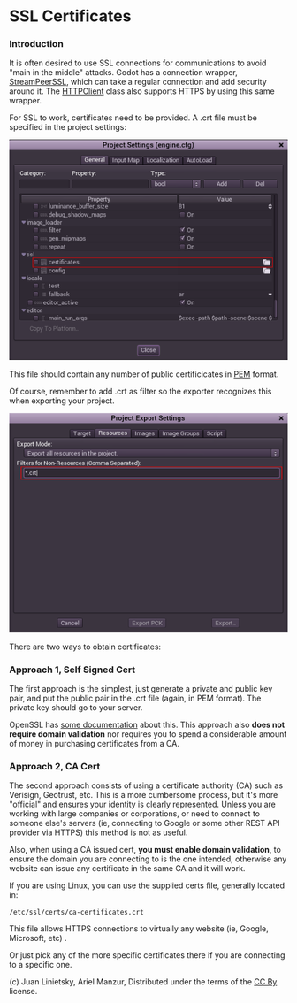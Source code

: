 # SSL Certificates

### Introduction

It is often desired to use SSL connections for communications to avoid "main in the middle" attacks. Godot has a connection wrapper, [StreamPeerSSL](class_streampeerssl), which can take a regular connection and add security around it. The [HTTPClient](class_httpclient) class also supports HTTPS by using this same wrapper.

For SSL to work, certificates need to be provided. A .crt file must be specified in the project settings:

<p align="center"><img src="images/ssl_certs.png"></p>

This file should contain any number of public certificicates in [PEM](http://en.wikipedia.org/wiki/Privacy-enhanced_Electronic_Mail) format.

Of course, remember to add .crt as filter so the exporter recognizes this when exporting your project.

<p align="center"><img src="images/add_crt.png"></p>

There are two ways to obtain certificates:

### Approach 1, Self Signed Cert

The first approach is the simplest, just generate a private and public key pair, and put the public pair in the .crt file (again, in PEM format). The private key should go to your server.

OpenSSL has [some documentation](https://www.openssl.org/docs/HOWTO/keys.txt) about this. This approach also **does not require domain validation** nor requires you to spend a considerable amount of money in purchasing certificates from a CA.

### Approach 2, CA Cert

The second approach consists of using a certificate authority (CA) such as Verisign, Geotrust, etc. This is a more cumbersome process, but it's more "official" and ensures your identity is clearly represented.
Unless you are working with large companies or corporations, or need to connect to someone else's servers (ie, connecting to Google or some other REST API provider via HTTPS) this method is not as useful.

Also, when using a CA issued cert, **you must enable domain validation**, to ensure the domain you are connecting to is the one intended, otherwise any website can issue any certificate in the same CA and it will work.

If you are using Linux, you can use the supplied certs file, generally located in:

```
/etc/ssl/certs/ca-certificates.crt
```

This file allows HTTPS connections to virtually any website (ie, Google, Microsoft, etc) .

Or just pick any of the more specific certificates there if you are connecting to a specific one.







(c) Juan Linietsky, Ariel Manzur, Distributed under the terms of the [CC By](https://creativecommons.org/licenses/by/3.0/legalcode) license.
